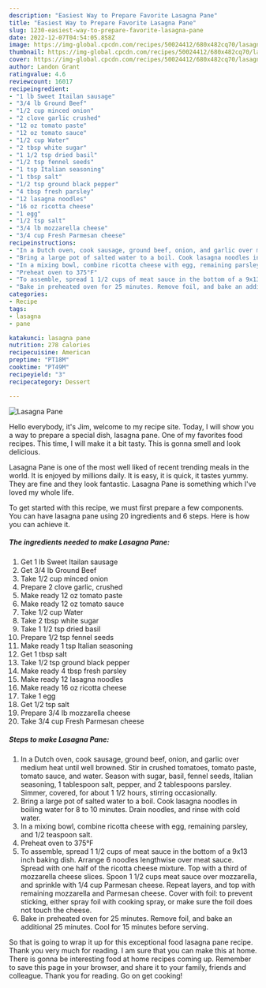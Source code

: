 ```yaml
---
description: "Easiest Way to Prepare Favorite Lasagna Pane"
title: "Easiest Way to Prepare Favorite Lasagna Pane"
slug: 1230-easiest-way-to-prepare-favorite-lasagna-pane
date: 2022-12-07T04:54:05.858Z
image: https://img-global.cpcdn.com/recipes/50024412/680x482cq70/lasagna-pane-recipe-main-photo.jpg
thumbnail: https://img-global.cpcdn.com/recipes/50024412/680x482cq70/lasagna-pane-recipe-main-photo.jpg
cover: https://img-global.cpcdn.com/recipes/50024412/680x482cq70/lasagna-pane-recipe-main-photo.jpg
author: Landon Grant
ratingvalue: 4.6
reviewcount: 16017
recipeingredient:
- "1 lb Sweet Itailan sausage"
- "3/4 lb Ground Beef"
- "1/2 cup minced onion"
- "2 clove garlic crushed"
- "12 oz tomato paste"
- "12 oz tomato sauce"
- "1/2 cup Water"
- "2 tbsp white sugar"
- "1 1/2 tsp dried basil"
- "1/2 tsp fennel seeds"
- "1 tsp Italian seasoning"
- "1 tbsp salt"
- "1/2 tsp ground black pepper"
- "4 tbsp fresh parsley"
- "12 lasagna noodles"
- "16 oz ricotta cheese"
- "1 egg"
- "1/2 tsp salt"
- "3/4 lb mozzarella cheese"
- "3/4 cup Fresh Parmesan cheese"
recipeinstructions:
- "In a Dutch oven, cook sausage, ground beef, onion, and garlic over medium heat until well browned. Stir in crushed tomatoes, tomato paste, tomato sauce, and water. Season with sugar, basil, fennel seeds, Italian seasoning, 1 tablespoon salt, pepper, and 2 tablespoons parsley. Simmer, covered, for about 1 1/2 hours, stirring occasionally."
- "Bring a large pot of salted water to a boil. Cook lasagna noodles in boiling water for 8 to 10 minutes. Drain noodles, and rinse with cold water."
- "In a mixing bowl, combine ricotta cheese with egg, remaining parsley, and 1/2 teaspoon salt."
- "Preheat oven to 375°F"
- "To assemble, spread 1 1/2 cups of meat sauce in the bottom of a 9x13 inch baking dish. Arrange 6 noodles lengthwise over meat sauce. Spread with one half of the ricotta cheese mixture. Top with a third of mozzarella cheese slices. Spoon 1 1/2 cups meat sauce over mozzarella, and sprinkle with 1/4 cup Parmesan cheese. Repeat layers, and top with remaining mozzarella and Parmesan cheese. Cover with foil: to prevent sticking, either spray foil with cooking spray, or make sure the foil does not touch the cheese."
- "Bake in preheated oven for 25 minutes. Remove foil, and bake an additional 25 minutes. Cool for 15 minutes before serving."
categories:
- Recipe
tags:
- lasagna
- pane

katakunci: lasagna pane 
nutrition: 278 calories
recipecuisine: American
preptime: "PT18M"
cooktime: "PT49M"
recipeyield: "3"
recipecategory: Dessert

---
```



![Lasagna Pane](https://img-global.cpcdn.com/recipes/50024412/680x482cq70/lasagna-pane-recipe-main-photo.jpg)

Hello everybody, it's Jim, welcome to my recipe site. Today, I will show you a way to prepare a special dish, lasagna pane. One of my favorites food recipes. This time, I will make it a bit tasty. This is gonna smell and look delicious.

Lasagna Pane is one of the most well liked of recent trending meals in the world. It is enjoyed by millions daily. It is easy, it is quick, it tastes yummy. They are fine and they look fantastic. Lasagna Pane is something which I've loved my whole life.




To get started with this recipe, we must first prepare a few components. You can have lasagna pane using 20 ingredients and 6 steps. Here is how you can achieve it.

<!--inarticleads1-->

##### The ingredients needed to make Lasagna Pane:

1. Get 1 lb Sweet Itailan sausage
1. Get 3/4 lb Ground Beef
1. Take 1/2 cup minced onion
1. Prepare 2 clove garlic, crushed
1. Make ready 12 oz tomato paste
1. Make ready 12 oz tomato sauce
1. Take 1/2 cup Water
1. Take 2 tbsp white sugar
1. Take 1 1/2 tsp dried basil
1. Prepare 1/2 tsp fennel seeds
1. Make ready 1 tsp Italian seasoning
1. Get 1 tbsp salt
1. Take 1/2 tsp ground black pepper
1. Make ready 4 tbsp fresh parsley
1. Make ready 12 lasagna noodles
1. Make ready 16 oz ricotta cheese
1. Take 1 egg
1. Get 1/2 tsp salt
1. Prepare 3/4 lb mozzarella cheese
1. Take 3/4 cup Fresh Parmesan cheese




<!--inarticleads2-->

##### Steps to make Lasagna Pane:

1. In a Dutch oven, cook sausage, ground beef, onion, and garlic over medium heat until well browned. Stir in crushed tomatoes, tomato paste, tomato sauce, and water. Season with sugar, basil, fennel seeds, Italian seasoning, 1 tablespoon salt, pepper, and 2 tablespoons parsley. Simmer, covered, for about 1 1/2 hours, stirring occasionally.
1. Bring a large pot of salted water to a boil. Cook lasagna noodles in boiling water for 8 to 10 minutes. Drain noodles, and rinse with cold water.
1. In a mixing bowl, combine ricotta cheese with egg, remaining parsley, and 1/2 teaspoon salt.
1. Preheat oven to 375°F
1. To assemble, spread 1 1/2 cups of meat sauce in the bottom of a 9x13 inch baking dish. Arrange 6 noodles lengthwise over meat sauce. Spread with one half of the ricotta cheese mixture. Top with a third of mozzarella cheese slices. Spoon 1 1/2 cups meat sauce over mozzarella, and sprinkle with 1/4 cup Parmesan cheese. Repeat layers, and top with remaining mozzarella and Parmesan cheese. Cover with foil: to prevent sticking, either spray foil with cooking spray, or make sure the foil does not touch the cheese.
1. Bake in preheated oven for 25 minutes. Remove foil, and bake an additional 25 minutes. Cool for 15 minutes before serving.




So that is going to wrap it up for this exceptional food lasagna pane recipe. Thank you very much for reading. I am sure that you can make this at home. There is gonna be interesting food at home recipes coming up. Remember to save this page in your browser, and share it to your family, friends and colleague. Thank you for reading. Go on get cooking!
